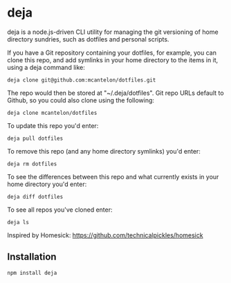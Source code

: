 # deja

deja is a node.js-driven CLI utility for managing the git versioning of home
directory sundries, such as dotfiles and personal scripts.

If you have a Git repository containing your dotfiles, for example, you can
clone this repo, and add symlinks in your home directory to the items in it,
using a deja command like:

    deja clone git@github.com:mcantelon/dotfiles.git

The repo would then be stored at "~/.deja/dotfiles". Git repo URLs default to
Github, so you could also clone using the following:

    deja clone mcantelon/dotfiles

To update this repo you'd enter:

    deja pull dotfiles

To remove this repo (and any home directory symlinks) you'd enter:

    deja rm dotfiles

To see the differences between this repo and what currently exists in your
home directory you'd enter:

    deja diff dotfiles

To see all repos you've cloned enter:

    deja ls

Inspired by Homesick: https://github.com/technicalpickles/homesick

## Installation

    npm install deja

